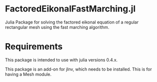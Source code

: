 # FactoredEikonalFastMarching.jl
Julia Package for solving the factored eikonal equation of a regular rectangular mesh using the fast marching algorithm.

# Requirements

This package is intended to use with julia versions 0.4.x.

This package is an add-on for jInv, which needs to be installed. This is for having a Mesh module.
